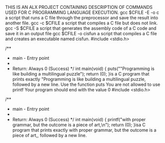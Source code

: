 THIS IS AN ALX PROJECT CONTAINING DESCRIPTION OF COMMANDS USED FOR C PROGRAMMING LANGUAGE EXECUTION.
gcc $CFILE -E -o c a script that runs a C file through the preprocessor and save the result into another file.
gcc -c $CFILE a script that compiles a C file but does not link.
gcc -S $CFILE a script that generates the assembly code of a C code and save it in an output file
gcc $CFILE -o cisfun a script that compiles a C file and creates an executable named cisfun.
#include <stdio.h>

/**
 * main - Entry point
 *
 * Return: Always 0 (Success)
 */
int main(void)
{
	puts("\"Programming is like building a multilingual puzzle");
	return (0);
}is a C program that prints exactly "Programming is like building a multilingual puzzle, followed by a new line.
Use the function puts
You are not allowed to use printf
Your program should end with the value 0
#include <stdio.h>

/**
 * main - Entry point
 *
 * Return: Always 0 (Success)
 */
int main(void)
{
	printf("with proper grammar, but the outcome is a piece of art,\n");
	return (0);
}isa C program that prints exactly with proper grammar, but the outcome is a piece of art,, followed by a new line.

